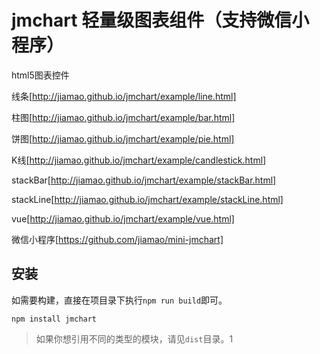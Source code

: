 jmchart 轻量级图表组件（支持微信小程序）
=======

html5图表控件

线条[http://jiamao.github.io/jmchart/example/line.html]

柱图[http://jiamao.github.io/jmchart/example/bar.html]

饼图[http://jiamao.github.io/jmchart/example/pie.html]

K线[http://jiamao.github.io/jmchart/example/candlestick.html]

stackBar[http://jiamao.github.io/jmchart/example/stackBar.html]

stackLine[http://jiamao.github.io/jmchart/example/stackLine.html]

vue[http://jiamao.github.io/jmchart/example/vue.html]

微信小程序[https://github.com/jiamao/mini-jmchart]


安装
---
如需要构建，直接在项目录下执行`npm run build`即可。
```shell
npm install jmchart
```

> 如果你想引用不同的类型的模块，请见`dist`目录。1